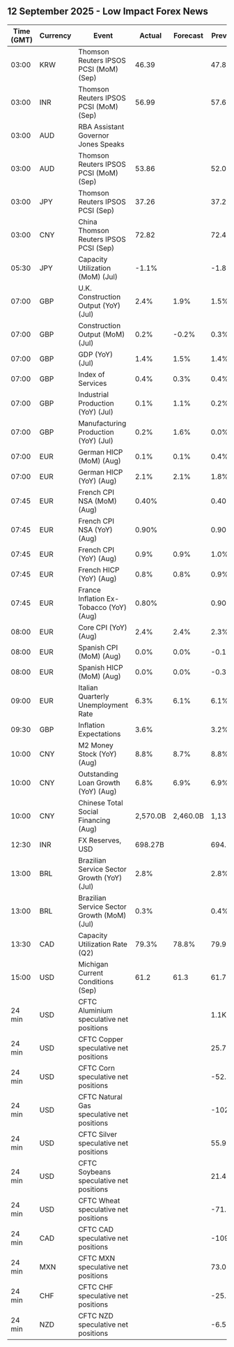 ## 12 September 2025 - Low Impact Forex News

| Time (GMT) | Currency | Event | Actual | Forecast | Previous |
|------|----------|-------|--------|----------|----------|
| 03:00 | KRW | Thomson Reuters IPSOS PCSI (MoM) (Sep) | 46.39 |  | 47.87 |
| 03:00 | INR | Thomson Reuters IPSOS PCSI (MoM) (Sep) | 56.99 |  | 57.62 |
| 03:00 | AUD | RBA Assistant Governor Jones Speaks |  |  |  |
| 03:00 | AUD | Thomson Reuters IPSOS PCSI (MoM) (Sep) | 53.86 |  | 52.09 |
| 03:00 | JPY | Thomson Reuters IPSOS PCSI (Sep) | 37.26 |  | 37.21 |
| 03:00 | CNY | China Thomson Reuters IPSOS PCSI (Sep) | 72.82 |  | 72.42 |
| 05:30 | JPY | Capacity Utilization (MoM) (Jul) | -1.1% |  | -1.8% |
| 07:00 | GBP | U.K. Construction Output (YoY) (Jul) | 2.4% | 1.9% | 1.5% |
| 07:00 | GBP | Construction Output (MoM) (Jul) | 0.2% | -0.2% | 0.3% |
| 07:00 | GBP | GDP (YoY) (Jul) | 1.4% | 1.5% | 1.4% |
| 07:00 | GBP | Index of Services | 0.4% | 0.3% | 0.4% |
| 07:00 | GBP | Industrial Production (YoY) (Jul) | 0.1% | 1.1% | 0.2% |
| 07:00 | GBP | Manufacturing Production (YoY) (Jul) | 0.2% | 1.6% | 0.0% |
| 07:00 | EUR | German HICP (MoM) (Aug) | 0.1% | 0.1% | 0.4% |
| 07:00 | EUR | German HICP (YoY) (Aug) | 2.1% | 2.1% | 1.8% |
| 07:45 | EUR | French CPI NSA (MoM) (Aug) | 0.40% |  | 0.40% |
| 07:45 | EUR | French CPI NSA (YoY) (Aug) | 0.90% |  | 0.90% |
| 07:45 | EUR | French CPI (YoY) (Aug) | 0.9% | 0.9% | 1.0% |
| 07:45 | EUR | French HICP (YoY) (Aug) | 0.8% | 0.8% | 0.9% |
| 07:45 | EUR | France Inflation Ex-Tobacco (YoY) (Aug) | 0.80% |  | 0.90% |
| 08:00 | EUR | Core CPI (YoY) (Aug) | 2.4% | 2.4% | 2.3% |
| 08:00 | EUR | Spanish CPI (MoM) (Aug) | 0.0% | 0.0% | -0.1% |
| 08:00 | EUR | Spanish HICP (MoM) (Aug) | 0.0% | 0.0% | -0.3% |
| 09:00 | EUR | Italian Quarterly Unemployment Rate | 6.3% | 6.1% | 6.1% |
| 09:30 | GBP | Inflation Expectations | 3.6% |  | 3.2% |
| 10:00 | CNY | M2 Money Stock (YoY) (Aug) | 8.8% | 8.7% | 8.8% |
| 10:00 | CNY | Outstanding Loan Growth (YoY) (Aug) | 6.8% | 6.9% | 6.9% |
| 10:00 | CNY | Chinese Total Social Financing (Aug) | 2,570.0B | 2,460.0B | 1,132.0B |
| 12:30 | INR | FX Reserves, USD | 698.27B |  | 694.23B |
| 13:00 | BRL | Brazilian Service Sector Growth (YoY) (Jul) | 2.8% |  | 2.8% |
| 13:00 | BRL | Brazilian Service Sector Growth (MoM) (Jul) | 0.3% |  | 0.4% |
| 13:30 | CAD | Capacity Utilization Rate (Q2) | 79.3% | 78.8% | 79.9% |
| 15:00 | USD | Michigan Current Conditions (Sep) | 61.2 | 61.3 | 61.7 |
| 24 min | USD | CFTC Aluminium speculative net positions |  |  | 1.1K |
| 24 min | USD | CFTC Copper speculative net positions |  |  | 25.7K |
| 24 min | USD | CFTC Corn speculative net positions |  |  | -52.5K |
| 24 min | USD | CFTC Natural Gas speculative net positions |  |  | -102.8K |
| 24 min | USD | CFTC Silver speculative net positions |  |  | 55.9K |
| 24 min | USD | CFTC Soybeans speculative net positions |  |  | 21.4K |
| 24 min | USD | CFTC Wheat speculative net positions |  |  | -71.6K |
| 24 min | CAD | CFTC CAD speculative net positions |  |  | -109.0K |
| 24 min | MXN | CFTC MXN speculative net positions |  |  | 73.0K |
| 24 min | CHF | CFTC CHF speculative net positions |  |  | -25.9K |
| 24 min | NZD | CFTC NZD speculative net positions |  |  | -6.5K |
